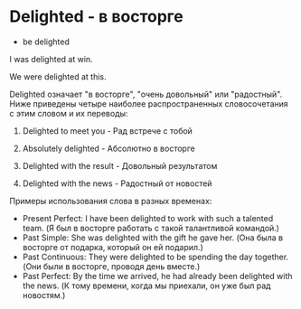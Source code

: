 # Delighted - в восторге

- be delighted

I was delighted at win.

We were delighted at this.

Delighted означает "в восторге", "очень довольный" или "радостный". Ниже приведены четыре наиболее распространенных словосочетания с этим словом и их переводы:

1. Delighted to meet you - Рад встрече с тобой

2. Absolutely delighted - Абсолютно в восторге

3. Delighted with the result - Довольный результатом

4. Delighted with the news - Радостный от новостей

Примеры использования слова в разных временах:

- Present Perfect: I have been delighted to work with such a talented team. (Я был в восторге работать с такой талантливой командой.)
- Past Simple: She was delighted with the gift he gave her. (Она была в восторге от подарка, который он ей подарил.)
- Past Continuous: They were delighted to be spending the day together. (Они были в восторге, проводя день вместе.)
- Past Perfect: By the time we arrived, he had already been delighted with the news. (К тому времени, когда мы приехали, он уже был рад новостям.)
